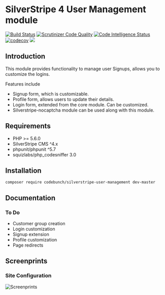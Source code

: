 # SilverStripe 4 User Management module

[![Build Status](https://travis-ci.org/codebunch/silverstripe-user-management.svg?branch=master)](https://travis-ci.org/codebunch/silverstripe-user-management)
[![Scrutinizer Code Quality](https://scrutinizer-ci.com/g/codebunch/silverstripe-user-management/badges/quality-score.png?b=master)](https://scrutinizer-ci.com/g/codebunch/silverstripe-user-management/?branch=master)
[![Code Intelligence Status](https://scrutinizer-ci.com/g/codebunch/silverstripe-user-management/badges/code-intelligence.svg?b=master)](https://scrutinizer-ci.com/code-intelligence)
[![codecov](https://codecov.io/gh/codebunch/silverstripe-user-management/branch/master/graph/badge.svg)](https://codecov.io/gh/codebunch/silverstripe-user-management)
[![](https://img.shields.io/github/license/beanjuice/silverstripe-user-management.svg)](https://github.com/codebunch/silverstripe-user-management/blob/master/LICENSE)

    
## Introduction

This module provides functionality to manage user Signups, allows you to customize the logins.

Features include

* Signup form, which is customizable.
* Profile form, allows users to update their details.
* Login form, extended from the core module. Can be customized.
* Silverstripe-nocaptcha module can be used along with this module.

## Requirements

* PHP >= 5.6.0
* SilverStripe CMS ^4.x
* phpunit/phpunit ^5.7
* squizlabs/php_codesniffer 3.0

## Installation

```
composer require codebunch/silverstripe-user-management dev-master
```

## Documentation

### To Do
* Customer group creation
* Login customization
* Signup extension
* Profile customization
* Page redirects

## Screenprints

### Site Configuration

![Screenprints](https://raw.githubusercontent.com/codebunch/silverstripe-user-management/master/docs/en/images/siteconfig-user-management.png)

